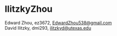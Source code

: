 # IlitzkyZhou

Edward Zhou, ez3672, EdwardZhou538@gmail.com\
David Ilitzky, dmi293, ilitzkyd@utexas.edu
